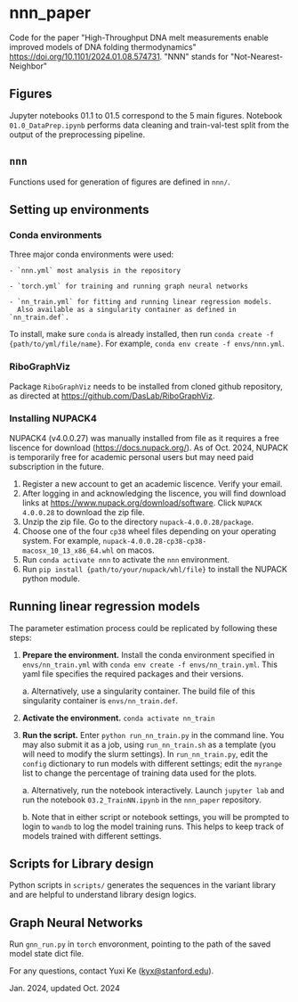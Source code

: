 # nnn_paper

Code for the paper "High-Throughput DNA melt measurements enable improved models of DNA folding thermodynamics" https://doi.org/10.1101/2024.01.08.574731.
"NNN" stands for "Not-Nearest-Neighbor"

## Figures

Jupyter notebooks 01.1 to 01.5 correspond to the 5 main figures.
Notebook `01.0_DataPrep.ipynb` performs data cleaning and train-val-test split from the output of the preprocessing pipeline.

## `nnn`

Functions used for generation of figures are defined in `nnn/`. 

## Setting up environments

### Conda environments

Three major conda environments were used:

    - `nnn.yml` most analysis in the repository
    
    - `torch.yml` for training and running graph neural networks
    
    - `nn_train.yml` for fitting and running linear regression models.
      Also available as a singularity container as defined in `nn_train.def`.
      
To install, make sure `conda` is already installed, then run `conda create -f {path/to/yml/file/name}`. For example, `conda env create -f envs/nnn.yml`.

### RiboGraphViz

Package `RiboGraphViz` needs to be installed from cloned github repository, as directed at https://github.com/DasLab/RiboGraphViz. 

### Installing NUPACK4

NUPACK4 (v4.0.0.27) was manually installed from file as it requires a free liscence for download (https://docs.nupack.org/). As of Oct. 2024, NUPACK is temporarily free for academic personal users but may need paid subscription in the future.

1. Register a new account to get an academic liscence. Verify your email.
2. After logging in and acknowledging the liscence, you will find download links at https://www.nupack.org/download/software. Click `NUPACK 4.0.0.28` to download the zip file.
3. Unzip the zip file. Go to the directory `nupack-4.0.0.28/package`.
4. Choose one of the four `cp38` wheel files depending on your operating system. For example, `nupack-4.0.0.28-cp38-cp38-macosx_10_13_x86_64.whl` on macos.
5. Run `conda activate nnn` to activate the `nnn` environment.
6. Run `pip install {path/to/your/nupack/whl/file}` to install the NUPACK python module.

## Running linear regression models

The parameter estimation process could be replicated by following these steps:

1.	**Prepare the environment.** Install the conda environment specified in `envs/nn_train.yml` with `conda env create -f envs/nn_train.yml`. This yaml file specifies the required packages and their versions.

    a.	Alternatively, use a singularity container. The build file of this singularity container is `envs/nn_train.def`.
2.	**Activate the environment.** `conda activate nn_train`

3.	**Run the script.** Enter `python run_nn_train.py` in the command line. You may also submit it as a job, using `run_nn_train.sh` as a template (you will need to modify the slurm settings). 
In `run_nn_train.py`, edit the `config` dictionary to run models with different settings; edit the `myrange` list to change the percentage of training data used for the plots.

    a.	Alternatively, run the notebook interactively. Launch `jupyter lab` and run the notebook `03.2_TrainNN.ipynb` in the `nnn_paper` repository.
    
    b.	Note that in either script or notebook settings, you will be prompted to login to `wandb` to log the model training runs. This helps to keep track of models trained with different settings.

    
## Scripts for Library design

Python scripts in `scripts/` generates the sequences in the variant library and are helpful to understand library design logics.

## Graph Neural Networks

Run `gnn_run.py` in `torch` envoronment, pointing to the path of the saved model state dict file.

For any questions, contact
Yuxi Ke (kyx@stanford.edu).

Jan. 2024, updated Oct. 2024
